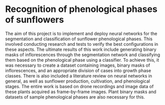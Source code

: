 # Recognition of phenological phases of sunflowers
The aim of this project is to implement and deploy neural networks for the segmentation and classification of sunflower phenological phases. This involved conducting research and tests to verify the best configurations in these aspects. The ultimate results of this work include generating binary masks of inflorescences through the segmentation network and classifying them based on the phenological phase using a classifier. To achieve this, it was necessary to create a dataset containing images, binary masks of inflorescences, and an appropriate division of cases into growth phase classes. There is also included a literature review on neural networks in general, as well as sunflower production, cultivation, and phenological stages. The entire work is based on drone recordings and image data of these plants acquired as frame-by-frame images. Plant binary masks and datasets of sample phenological phases are also necessary for this.
